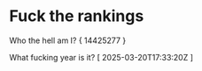 # Fuck the rankings

Who the hell am I?
{ 14425277 }

What fucking year is it?
[ 2025-03-20T17:33:20Z ]
